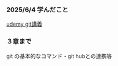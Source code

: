 ### 2025/6/4 学んだこと
[udemy git講義](https://click.linksynergy.com/deeplink?id=RcJ19fF7X8k&mid=47984&murl=https%3A%2F%2Fwww.udemy.com%2Fcourse%2Funscared_git%2F%3FcouponCode%3DJPLETSLEARNNOW)

### ３章まで
git の基本的なコマンド・git hubとの連携等